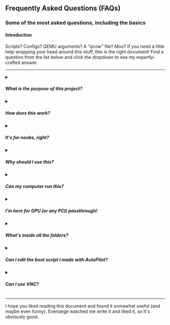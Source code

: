 ## Frequently Asked Questions (FAQs)
### Some of the most asked questions, including the basics

#### Introduction

Scripts? Configs? QEMU arguments? A *"qcow"* file? Moo? If you need a little help wrapping your head around this stuff, this is the right document! Find a question from the list below and click the dropdown to see my expertly-crafted answer.

***
<details><summary><h5>What is the purpose of this project?</h5></summary>

*ultimate-macOS-KVM* was created to try and ease the complications of creating a macOS virtual machine through KVM, including some of the more advanced tasks, like GPU passthrough.

</details>

<details><summary><h5>How does this work?</h5></summary>

Written in Python, this project uses various scripts to automate the creation and management of a macOS virtual machine, using QEMU and KVM. 

The scripts are run in terminal-space. Scripts included in the project intended on being used by the user present with terminal UIs (TUIs), creating a friendly approach to the command line. 

</details>

<details><summary><h5>It's for noobs, right?</h5></summary>

Nope. *ultimate-macOS-KVM* is designed for everyone. You may well be a noob, and that's okay, but you might also be a professional **nerd** who knows everything about everything. Either way, this project was made for you. 

While there is a focus on user-friendliness, there are plenty of advanced features and functionality present within the project. For example, did you know that the built in updater can upgrade and downgrade to *any version* of the project using command arguments? Neither did I!

Furthermore, it's as f*ck-up-proof as possible, with tools designed to help you recover from such misadventures without losing valuable files, such as a soft reset of the virtual NVRAM, which can be used to fix common bootloader issues. Or, for the hardcore misintellectual, you can even download and reset the *entire* project from *within* the project. Pure mental- for the pure mental.

</details>

<details><summary><h5>Why should I use this?</h5></summary>

Idk. But, if you're reading this you're clearly interested, so I'll try convince you. 

The main "selling point" of the project is probably **AutoPilot**, which is a massive script that can do the following:

- Guide the user through virtual hardware setup, including explanations
- Automatically changes the recommended defaults based on several factors, including the choices you make
- Load preset files for express setup, no options needed (in development)
- Plenty of granular options for advanced users
- Automatically downloads macOS for you, or you can supply your own image
- __Have a fully-functional KVM-powered macOS VM in under 5 minutes__
- Sleep deprive the developer of the project

Additionally, as mentioned in the last section (which I know you read), there's crisis-management built right in, for all those f*cky-wuckies you might have. The project includes a suite of restoration tools that help you attempt virtual machine boot recovery without losing your install and anything in it.

</details>

<details><summary><h5>Can my computer run this?</h5></summary>

Does it run Crysis? Yes? You're wrong. Anyway, the answer is *probably*. 

Any recent Linux kernel has KVM built right in, meaning you don't have to do any extra setup on that front. 

You **must** be booting in UEFI mode, and **NOT** legacy BIOS mode. Secure Boot should also ideally be disabled.

CSM and ROM-BAR may need to be enabled / disabled based on your specific system. See the [gotchas page](https://github.com/Coopydood/ultimate-macOS-KVM/wiki/Gotchas) for more on this.

All you need to do is install the dependencies and have your hardware meet the requirements, both listed [here](https://github.com/Coopydood/ultimate-macOS-KVM#requirements). Then, just follow the small guide included [here](https://github.com/Coopydood/ultimate-macOS-KVM#getting-started). You can choose any Linux distro that you want, but individual installations of packages will likely differ between different distros (apt, pacman, rpm, etc.).

There are also a few automatic system checkers built in, included in the `./scripts/extras/` folder and can be run seperately from the project - or using the included submenu in v0.9.0 or later. These can check the following:

- Whether your system is ready for basic KVM
- If your system is set up for VFIO-PCI passthrough
- The compatibility of your installed GPUs with macOS
- IOMMU grouping
- VFIO-PCI kernel driver device bindings
- VFIO-PCI IDs of installed hardware

</details>

<details><summary><h5>I'm here for GPU (or any PCI) passthrough!</h5></summary>

Great! The project can assist you with this too.

There's a built-in tool called the **VFIO-PCI Passthrough Assistant**, which - similarly to *AutoPilot* - guides you through the process of configuring your devices for VFIO-PCI passthrough.

The full guide for this tool and passthrough in general can be found [here](https://github.com/Coopydood/ultimate-macOS-KVM/wiki/Passthrough).

</details>



<details><summary><h5>What's inside all the folders?</h5></summary>

Well, fun stuff, but there's some that you shouldn't touch unless you'd like to help improve the project. 

Everything in the ``resources`` folder should be left alone, as the project needs the stuff in here to function properly. Editing or misplacing these files will likely break the project. If you think this has happened by accident or through your reckless behaviour, you can use the built in restoration script to restore the project files back to their working state, without losing your data or having to re-clone the repository. Don't worry, your stupidity is safe with me.

The files in the aptly-named ``scripts`` folder are, well, the scripts themselves. Same principle as the `resources` folder - no touchy unless you know how to touchy.

Files in the ``boot`` folder are generated after running AutoPilot. They consist of the OpenCore boot image and its unpackaged files. You can't really edit these even if you wanted to, except from the OpenCore image, which **you should do** from within macOS. A guide on this can be found [here](https://github.com/Coopydood/ultimate-macOS-KVM/wiki/OpenCore).

The ``blobs`` folder contains nothing until AutoPilot is run. This is where AutoPilot stores your choices, instead of using variables. This way, if the process is interrupted for some reason, it can be resumed using the existing files. The contents of these files may also be dictated by an *AutoPilot preset* that you loaded. It is **safe** to delete these files **after** AutoPilot has finished, or if you want to do a clean run of AutoPilot. If AutoPilot blobs exist the next time it is run, these blobs are automatically archived to a ``stale`` folder inside the ``blobs`` folder. The blobs in the ``stale`` folder are unused and are stored simply in case the user wants to back them up, but can be safely deleted at any time.

The ``roms`` folder contains one example GPU VBIOS (AMD Radeon RX 550 Sapphire Pulse), and any other you've used or dumped with the project. If you supply a ROM file in the VFIO-PCI passthrough assistant for example, it will be copied from its original location to this folder for use with QEMU. The original ROM file is not touched. If you use the built-in VBIOS dump tool, the output file is also placed in this folder automatically. You may need to patch a GPU's VBIOS, and this can be done to any ROM file in this folder directly if you wish. The files in this folder can be safely deleted as long as they are no longer used by a script you've made with AutoPilot. If you don't use passthrough, this folder isn't relevant to you.

The ``ovmf`` folder is also populated only after running AutoPilot. This folder holds the OVMF boot code file, and your customised OVMF variable file - holding information such as boot order, screen resolution, etc. The files in here have a tendancy to become unusable after heavy usage, but this can be easily resolved. However, do **NOT** remove or replace the files yourself. Use the built-in OVMF restore tool, which can be accessed from the main menu.

Oh, hi mum! I'm on the ``docs`` folder! Well, there's not much to this one as you've evidently already found it, but this folder contains several useful(?) documents surrounding both the project itself and other aspects of using KVM. If you find the way I write documents fills you with a burning hatrid-filled rage, you can delete these files if you want... But, I'll know. I'm like Santa- always watching.

And finally, the ``internal`` folder. If you see this, run. You shouldn't have it. Oh and by the way, I'll know if you do. ;)

</details>

<details><summary><h5>Can I edit the boot script I made with AutoPilot?</h5></summary>

Yes, you can. AutoPilot is designed to create a new boot script based on your preferences, but you may desire to change these over time without using AutoPilot again, and it has been designed to allow you to do so. 

The values that can be safely changed by the user are all placed at the top of the generated boot script, like this:

```sh
ALLOCATED_RAM="8G"
CPU_SOCKETS="1"
CPU_CORES="2"
CPU_THREADS="4"
CPU_MODEL="host"
CPU_FEATURE_ARGS="+ssse3,+sse4.2,+popcnt,+avx,+aes,+xsave,+xsaveopt,check"
```

As you can see, the values you would have chosen during AutoPilot are inserted into each argument as a string. You can edit the value inside the string (i.e. "8G"), but do **NOT** edit the variable itself (i.e. ALLOCATED_RAM=). In this example, if you wanted to change the virtual RAM from 8 GB to 16 GB, you'd change

```sh
ALLOCATED_RAM="8G"
``` 

to

```sh
ALLOCATED_RAM="16G"
```

and this would take effect in the VM's configuration the next time it is run.

Anything below the variables should not be changed, except the designated lines used to attach the macOS recovery image to the VM, or the lines used to enable VNC. You can remove these lines after you've installed macOS, which will stop "macOS Base System" from appearing in your boot menu. To do this, remove the following lines from your config file:

```sh
############## REMOVE THESE LINES AFTER MACOS INSTALLATION ###############
-drive id=BaseSystem,if=none,file="/home/aaaaaaa/sexytime/BaseSystem.dmg",format=raw
-device ide-hd,bus=sata.4,drive=BaseSystem
##########################################################################
```

You may prefer to comment-out the lines instead, in case you need to re-attach the base system image again later.

</details>

<details><summary><h5>Can I use VNC?</h5></summary>

If you would prefer to connect to the virtual display using VNC, you can do so. The virtual machine can open a virtual display as a VNC server, running on port ``5900`` of your local host. Uncomment the ``-vnc`` line (remove the # at the start) of your boot config file to enable this:

```sh
################ UNCOMMENT IF YOU WANT TO USE VNC MONITOR ################
-vnc 0.0.0.0:1,password=on -k en-us
##########################################################################
```

You can then connect to the virtual machine's display using a VNC client, at ``127.0.0.1:5900``, or even remotely using your local/external IP. If you want to connect from outside your network, please make sure you have all the necessary security and hardening before doing this. Basically; don't let me sneak in.

</details>

***
I hope you liked reading this document and found it somewhat useful (and maybe even funny). Eversiege watched me write it and liked it, so it's obviously good.